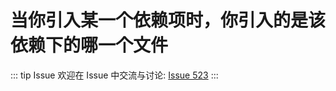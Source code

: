 # 当你引入某一个依赖项时，你引入的是该依赖下的哪一个文件



::: tip Issue 
 欢迎在 Issue 中交流与讨论: [Issue 523](https://github.com/shfshanyue/Daily-Question/issues/523) 
:::



